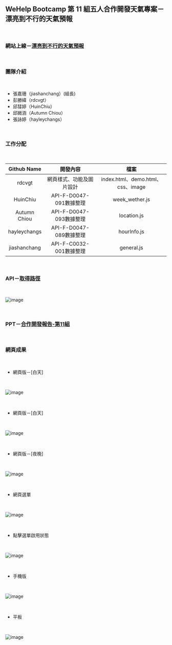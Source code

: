 ## WeHelp Bootcamp 第 11 組五人合作開發天氣專案－漂亮到不行的天氣預報​

</br>

### 網站上線－[漂亮到不行的天氣預報](https://jiashanchang.github.io/Fantastic_Weather/index.html)

</br>

### 團隊介紹

</br>

* 張嘉珊（jiashanchang）(組長)
* 彭勝緯（rdcvgt）
* 邱彗婷（HuinChiu）
* 邱媺涵（Autumn Chiou）
* 張詠婷（hayleychangs）

</br>

### 工作分配

</br>

|  Github Name  |  開發內容  |  檔案  |
|  :----:  |  :----:  |  :----:  |
|  rdcvgt  |  網頁樣式、功能及圖片設計  |  index.html、demo.html、css、image  |
|  HuinChiu  |  API-F-D0047-091數據整理  |  week_wether.js  |
|  Autumn Chiou  |  API-F-D0047-093數據整理  |  location.js  |
|  hayleychangs  |  API-F-D0047-089數據整理  |  hourInfo.js  |
|  jiashanchang  |  API-F-C0032-001數據整理  |  general.js  |  

</br>

### API－[取得路徑](https://opendata.cwb.gov.tw/dist/opendata-swagger.html)

</br>

![image](/demo_image/API.jpg)

</br>

### PPT－[合作開發報告-第11組](https://docs.google.com/presentation/d/1orb5zPD1GKWlMoAd9ntRKTIEu80fOBwM/edit#slide=id.p1)

</br>

### 網頁成果

</br>

* 網頁版－[白天]

</br>

![image](/demo_image/demo2-1_web_morning.jpg)

</br>

* 網頁版－[白天]

</br>

![image](/demo_image/demo2-2_web_morning.jpg)

</br>

* 網頁版－[夜晚]

</br>

![image](/demo_image/demo2-3_web_night.jpg)

</br>

* 網頁選單

</br>

![image](/demo_image/demo0_select.jpg)

</br>

* 點擊選單啟用狀態

</br>

![image](/demo_image/demo1_hover.jpg)

</br>

* 手機版

</br>

![image](/demo_image/demo4_iphone.jpg)

</br>

* 平板

</br>

![image](/demo_image/demo3_ipad.jpg)

</br>
